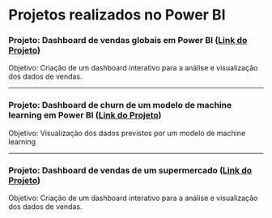 # Projetos realizados no Power BI

### Projeto: Dashboard de vendas globais em Power BI ([Link do Projeto](https://app.powerbi.com/view?r=eyJrIjoiNjliYTFiMDUtZDYyMy00N2JlLWJkMGUtZGY0MGQ0MjQxNTgwIiwidCI6ImFiNzcyZDA1LTUxY2EtNDY1NC1iYTBlLTNlOWVhZDZjZDg0NiJ9))
Objetivo: Criação de um dashboard interativo para a análise e visualização dos dados de vendas.

---
### Projeto: Dashboard de churn de um modelo de machine learning em Power BI ([Link do Projeto](https://app.powerbi.com/view?r=eyJrIjoiYjI1ZGNkNDctZjI1Yi00NjczLTgwM2YtMTU2MzJlNGQwNjljIiwidCI6ImFiNzcyZDA1LTUxY2EtNDY1NC1iYTBlLTNlOWVhZDZjZDg0NiJ9))
Objetivo: Visualização dos dados previstos por um modelo de machine learning

---
### Projeto: Dashboard de vendas de um supermercado ([Link do Projeto](https://app.powerbi.com/view?r=eyJrIjoiYzYxMDA2ZmUtNzU5Ni00MDViLTkwNDMtMWY3MTk1ZTI5OWFlIiwidCI6ImFiNzcyZDA1LTUxY2EtNDY1NC1iYTBlLTNlOWVhZDZjZDg0NiJ9))
Objetivo: Criação de um dashboard interativo para a análise e visualização dos dados de vendas.
